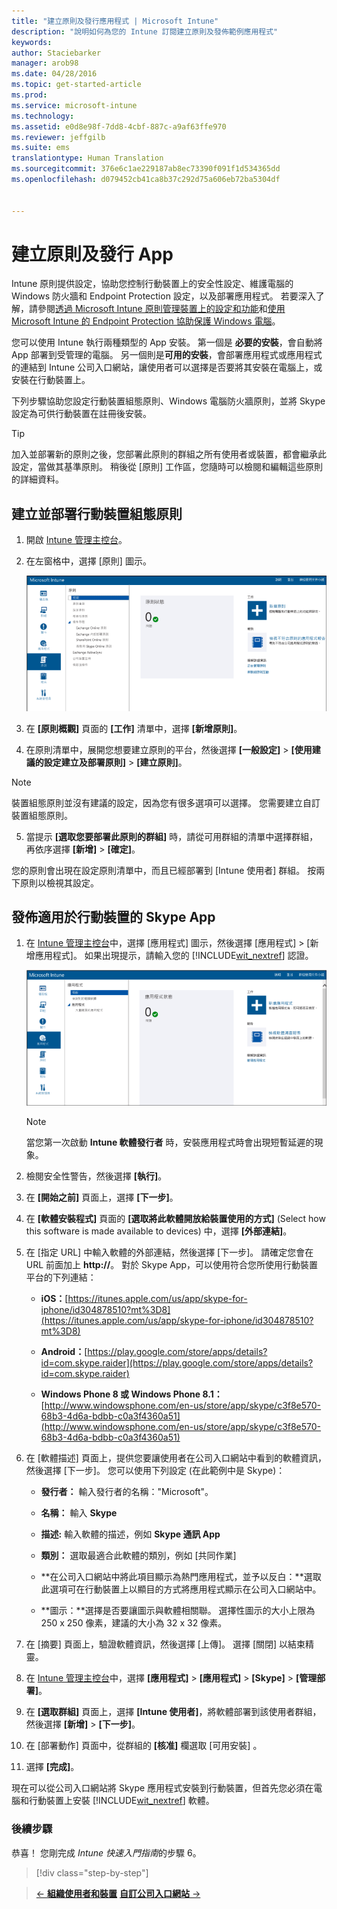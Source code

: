 ```yaml
---
title: "建立原則及發行應用程式 | Microsoft Intune"
description: "說明如何為您的 Intune 訂閱建立原則及發佈範例應用程式"
keywords: 
author: Staciebarker
manager: arob98
ms.date: 04/28/2016
ms.topic: get-started-article
ms.prod: 
ms.service: microsoft-intune
ms.technology: 
ms.assetid: e0d8e98f-7dd8-4cbf-887c-a9af63ffe970
ms.reviewer: jeffgilb
ms.suite: ems
translationtype: Human Translation
ms.sourcegitcommit: 376e6c1ae229187ab8ec73390f091f1d534365dd
ms.openlocfilehash: d079452cb41ca8b37c292d75a606eb72ba5304df


---
```


# 建立原則及發行 App
Intune 原則提供設定，協助您控制行動裝置上的安全性設定、維護電腦的 Windows 防火牆和 Endpoint Protection 設定，以及部署應用程式。 若要深入了解，請參閱[透過 Microsoft Intune 原則管理裝置上的設定和功能](/Intune/deploy-use/manage-settings-and-features-on-your-devices-with-microsoft-intune-policies)和[使用 Microsoft Intune 的 Endpoint Protection 協助保護 Windows 電腦](/Intune/deploy-use/help-secure-windows-pcs-with-endpoint-protection-for-microsoft-intune)。

您可以使用 Intune 執行兩種類型的 App 安裝。 第一個是 **必要的安裝**，會自動將 App 部署到受管理的電腦。 另一個則是**可用的安裝**，會部署應用程式或應用程式的連結到 Intune 公司入口網站，讓使用者可以選擇是否要將其安裝在電腦上，或安裝在行動裝置上。

下列步驟協助您設定行動裝置組態原則、Windows 電腦防火牆原則，並將 Skype 設定為可供行動裝置在註冊後安裝。

> [!TIP]
> 加入並部署新的原則之後，您部署此原則的群組之所有使用者或裝置，都會繼承此設定，當做其基準原則。 稍後從 [原則] 工作區，您隨時可以檢閱和編輯這些原則的詳細資料。


## 建立並部署行動裝置組態原則

1.  開啟 [Intune 管理主控台](https://manage.microsoft.com/)。

2.  在左窗格中，選擇 [原則] 圖示。

    ![admin-console-policy-workspace](./media/policy.png)

3.  在 **[原則概觀]** 頁面的 **[工作]** 清單中，選擇 **[新增原則]**。

4.  在原則清單中，展開您想要建立原則的平台，然後選擇 **[一般設定]** > **[使用建議的設定建立及部署原則]** > **[建立原則]**。

> [!NOTE]
> 裝置組態原則並沒有建議的設定，因為您有很多選項可以選擇。 您需要建立自訂裝置組態原則。


5.  當提示 **[選取您要部署此原則的群組]** 時，請從可用群組的清單中選擇群組，再依序選擇 **[新增]**  >  **[確定]**。

您的原則會出現在設定原則清單中，而且已經部署到 [Intune 使用者] 群組。 按兩下原則以檢視其設定。

## 發佈適用於行動裝置的 Skype App

1.  在 [Intune 管理主控台](https://manage.microsoft.com/)中，選擇 [應用程式] 圖示，然後選擇 [應用程式] > [新增應用程式]。 如果出現提示，請輸入您的 [!INCLUDE[wit_nextref](../includes/wit_nextref_md.md)] 認證。

    ![admin-console-apps-workspace](./media/apps.png)

    > [!NOTE]
    > 當您第一次啟動 **Intune 軟體發行者** 時，安裝應用程式時會出現短暫延遲的現象。

2.  檢閱安全性警告，然後選擇 **[執行]**。

3.  在 **[開始之前]** 頁面上，選擇 **[下一步]**。

4.  在 **[軟體安裝程式]** 頁面的 **[選取將此軟體開放給裝置使用的方式]** (Select how this software is made available to devices) 中，選擇 **[外部連結]**。

5.  在 [指定 URL] 中輸入軟體的外部連結，然後選擇 [下一步]。 請確定您會在 URL 前面加上 **http://**。 對於 Skype App，可以使用符合您所使用行動裝置平台的下列連結：

    -   **iOS：**[https://itunes.apple.com/us/app/skype-for-iphone/id304878510?mt%3D8](https://itunes.apple.com/us/app/skype-for-iphone/id304878510?mt%3D8)

    -   **Android：**[https://play.google.com/store/apps/details?id=com.skype.raider](https://play.google.com/store/apps/details?id=com.skype.raider)

    -   **Windows Phone 8 或 Windows Phone 8.1：**[http://www.windowsphone.com/en-us/store/app/skype/c3f8e570-68b3-4d6a-bdbb-c0a3f4360a51](http://www.windowsphone.com/en-us/store/app/skype/c3f8e570-68b3-4d6a-bdbb-c0a3f4360a51)

6.  在 [軟體描述] 頁面上，提供您要讓使用者在公司入口網站中看到的軟體資訊，然後選擇 [下一步]。 您可以使用下列設定 (在此範例中是 Skype)：

    -   **發行者：** 輸入發行者的名稱："Microsoft"。

    -   **名稱：** 輸入 **Skype**

    -   **描述:** 輸入軟體的描述，例如 **Skype 通訊 App**

    -   **類別：** 選取最適合此軟體的類別，例如 [共同作業] 

    -   **在公司入口網站中將此項目顯示為熱門應用程式，並予以反白：**選取此選項可在行動裝置上以顯目的方式將應用程式顯示在公司入口網站中。

    -   **圖示：**選擇是否要讓圖示與軟體相關聯。 選擇性圖示的大小上限為 250 x 250 像素，建議的大小為 32 x 32 像素。

7.  在 [摘要] 頁面上，驗證軟體資訊，然後選擇 [上傳]。 選擇 [關閉] 以結束精靈。

8.  在 [Intune 管理主控台](https://manage.microsoft.com/)中，選擇 **[應用程式]** > **[應用程式]** > **[Skype]** > **[管理部署]**。

9. 在 **[選取群組]** 頁面上，選擇 **[Intune 使用者]**，將軟體部署到該使用者群組，然後選擇 **[新增]** > **[下一步]**。

10. 在 [部署動作]  頁面中，從群組的 **[核准]** 欄選取 [可用安裝]  。

11. 選擇 **[完成]**。

現在可以從公司入口網站將 Skype 應用程式安裝到行動裝置，但首先您必須在電腦和行動裝置上安裝 [!INCLUDE[wit_nextref](../includes/wit_nextref_md.md)] 軟體。


### 後續步驟
恭喜！ 您剛完成 *Intune 快速入門指南*的步驟 6。

>[!div class="step-by-step"]

>[&larr; **組織使用者和裝置**](.\start-with-a-paid-subscription-to-microsoft-intune-step-5.md)       [**自訂公司入口網站** &rarr;](.\start-with-a-paid-subscription-to-microsoft-intune-step-7.md)  



<!--HONumber=Jul16_HO3-->


